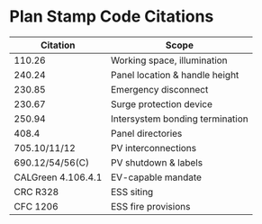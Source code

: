 # Plan Stamp Code Citations

| Citation | Scope |
|----------|-------|
| 110.26 | Working space, illumination |
| 240.24 | Panel location & handle height |
| 230.85 | Emergency disconnect |
| 230.67 | Surge protection device |
| 250.94 | Intersystem bonding termination |
| 408.4 | Panel directories |
| 705.10/11/12 | PV interconnections |
| 690.12/54/56(C) | PV shutdown & labels |
| CALGreen 4.106.4.1 | EV-capable mandate |
| CRC R328 | ESS siting |
| CFC 1206 | ESS fire provisions |

